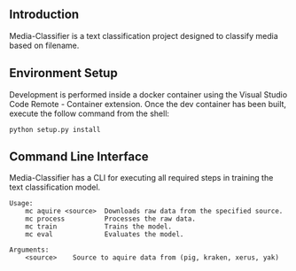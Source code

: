 ## Introduction
Media-Classifier is a text classification project designed to classify media based on filename.

## Environment Setup
Development is performed inside a docker container using the Visual Studio Code Remote - Container extension.  Once the dev container has been built, execute the follow command from the shell:

```shell
python setup.py install
```

## Command Line Interface
Media-Classifier has a CLI for executing all required steps in training the text classification model.

```shell
Usage:
    mc aquire <source>  Downloads raw data from the specified source.
    mc process          Processes the raw data.
    mc train            Trains the model.
    mc eval             Evaluates the model.

Arguments:
    <source>    Source to aquire data from (pig, kraken, xerus, yak)
```
